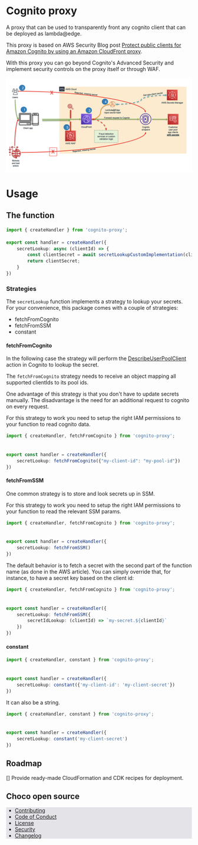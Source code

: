 

# Cognito proxy

A proxy that can be used to transparently front any cognito client that can be deployed as lambda@edge.

This proxy is based on AWS Security Blog post [Protect public clients for Amazon Cognito by using an Amazon CloudFront proxy](https://aws.amazon.com/blogs/security/protect-public-clients-for-amazon-cognito-by-using-an-amazon-cloudfront-proxy/.).

With this proxy you can go beyond Cognito's Advanced Security and implement security controls on the proxy itself or through WAF. 

![Proxy](./assets/proxy.png)

# Usage

## The function

```ts
import { createHandler } from 'cognito-proxy';

export const handler = createHandler({
    secretLookup: async (clientId) => {
        const clientSecret = await secretLookupCustomImplementation(clintId)
        return clientSecret;
    }
})
```

### Strategies

The `secretLookup` function implements a strategy to lookup your secrets. For your convenience, this package comes with a couple of strategies:

- fetchFromCognito
- fetchFromSSM
- constant

#### fetchFromCognito

In the following case the strategy will perform the [DescribeUserPoolClient](https://docs.aws.amazon.com/cognito-user-identity-pools/latest/APIReference/API_DescribeUserPoolClient.html) action in Cognito to lookup the secret. 

The `fetchFromCognito` strategy needs to receive an object mapping all supported clientIds to its pool ids.

One advantage of this strategy is that you don't have to update secrets manually. The disadvantage is the need for an additional request to cognito on every request.

For this strategy to work you need to setup the right IAM permissions to your function to read cognito data.

```ts
import { createHandler, fetchFromCognito } from 'cognito-proxy';


export const handler = createHandler({
    secretLookup: fetchFromCognito({"my-client-id": "my-pool-id"})
})
```

#### fetchFromSSM

One common strategy is to store and look secrets up in SSM.

For this strategy to work you need to setup the right IAM permissions to your function to read the relevant SSM params.

```ts
import { createHandler, fetchFromCognito } from 'cognito-proxy';


export const handler = createHandler({
    secretLookup: fetchFromSSM()
})
```

The default behavior is to fetch a secret with the second part of the function name (as done in the AWS article). You can simply override that, for instance, to have a secret key based on the client id:

```ts
import { createHandler, fetchFromCognito } from 'cognito-proxy';


export const handler = createHandler({
    secretLookup: fetchFromSSM({
        secretIdLookup: (clientId) => `my-secret.${clientId}`
    })
})
```

#### constant

```ts
import { createHandler, constant } from 'cognito-proxy';


export const handler = createHandler({
    secretLookup: constant({'my-client-id': 'my-client-secret'})
})
```

It can also be a string.

```ts
import { createHandler, constant } from 'cognito-proxy';


export const handler = createHandler({
    secretLookup: constant('my-client-secret')
})
```


## Roadmap

[] Provide ready-made CloudFormation and CDK recipes for deployment.

## Choco open source

<div style="background: rgba(0, 0, 50, 0.1)">

- [Contributing](./docs/CONTRIBUTING.md)
- [Code of Conduct](./CODE_OF_CONDUCT.md)
- [License](./LICENSE.md)
- [Security](./docs/SECURITY.md)
- [Changelog](./CHANGELOG.md)

</div>
